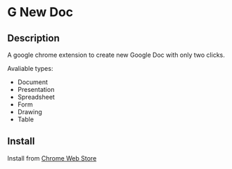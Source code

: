G New Doc
===

Description
---
A google chrome extension to create new Google Doc with only two clicks.

Avaliable types:

* Document
* Presentation
* Spreadsheet
* Form
* Drawing
* Table

Install
---

Install from [Chrome Web Store](https://chrome.google.com/extensions/detail/ebmobgdemdgppppmboipgkdfagfnleaj)

